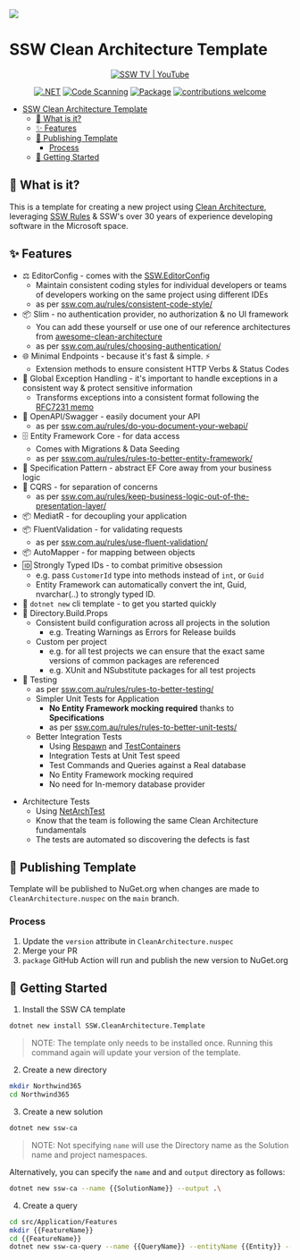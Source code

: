 <img src="https://raw.githubusercontent.com/SSWConsulting/SSW.Rules.Content/main/_docs/images/ssw-banner.png">

# SSW Clean Architecture Template



<div align="center">

[![SSW TV | YouTube](https://img.shields.io/youtube/channel/views/UCBFgwtV9lIIhvoNh0xoQ7Pg?label=SSW%20TV%20%7C%20Views&style=social)](https://youtube.com/@SSWTV)


[![.NET](https://github.com/SSWConsulting/SSW.CleanArchitecture/actions/workflows/dotnet.yml/badge.svg)](https://github.com/SSWConsulting/SSW.CleanArchitecture/actions/workflows/dotnet.yml)
[![Code Scanning](https://github.com/SSWConsulting/SSW.CleanArchitecture/actions/workflows/codeql.yml/badge.svg)](https://github.com/SSWConsulting/SSW.CleanArchitecture/actions/workflows/codeql.yml)
[![Package](https://github.com/SSWConsulting/SSW.CleanArchitecture/actions/workflows/package.yml/badge.svg)](https://github.com/SSWConsulting/SSW.CleanArchitecture/actions/workflows/package.yml)
[![contributions welcome](https://img.shields.io/badge/contributions-welcome-brightgreen.svg?style=flat)](https://github.com/dwyl/esta/issues)

</div>

<!-- TOC -->
- [SSW Clean Architecture Template](#ssw-clean-architecture-template)
  - [🤔 What is it?](#-what-is-it)
  - [✨ Features](#-features)
  - [🚀 Publishing Template](#-publishing-template)
    - [Process](#process)
  - [🎉 Getting Started](#-getting-started)
<!-- TOC -->

## 🤔 What is it?

This is a template for creating a new project using [Clean Architecture](https://ssw.com.au/rules/rules-to-better-clean-architecture/), leveraging [SSW Rules](https://ssw.com.au/rules) & SSW's over 30 years of experience developing software in the Microsoft space. 

## ✨ Features

- ⚖️ EditorConfig - comes with the [SSW.EditorConfig](https://github.com/SSWConsulting/SSW.EditorConfig)
  - Maintain consistent coding styles for individual developers or teams of developers working on the same project using different IDEs
  - as per [ssw.com.au/rules/consistent-code-style/](https://ssw.com.au/rules/consistent-code-style/)
- 📦 Slim - no authentication provider, no authorization & no UI framework
  - You can add these yourself or use one of our reference architectures from [awesome-clean-architecture](https://github.com/SSWConsulting/awesome-clean-architecture)
  - as per [ssw.com.au/rules/choosing-authentication/](https://ssw.com.au/rules/choosing-authentication/)
- 🌐 Minimal Endpoints - because it's fast & simple. ⚡
  - Extension methods to ensure consistent HTTP Verbs & Status Codes
- 🔑 Global Exception Handling - it's important to handle exceptions in a consistent way & protect sensitive information
  - Transforms exceptions into a consistent format following the [RFC7231 memo](https://datatracker.ietf.org/doc/html/rfc7231#section-6.1) 
- 📝 OpenAPI/Swagger - easily document your API
  - as per [ssw.com.au/rules/do-you-document-your-webapi/](https://ssw.com.au/rules/do-you-document-your-webapi/) 
- 🗄️ Entity Framework Core - for data access
  - Comes with Migrations & Data Seeding
  - as per [ssw.com.au/rules/rules-to-better-entity-framework/](https://ssw.com.au/rules/rules-to-better-entity-framework/)
- 🧩 Specification Pattern - abstract EF Core away from your business logic
- 🔀 CQRS - for separation of concerns
  - as per [ssw.com.au/rules/keep-business-logic-out-of-the-presentation-layer/](https://ssw.com.au/rules/keep-business-logic-out-of-the-presentation-layer/)
- 📦 MediatR - for decoupling your application
- 📦 FluentValidation - for validating requests
  - as per [ssw.com.au/rules/use-fluent-validation/](https://ssw.com.au/rules/use-fluent-validation/) 
- 📦 AutoMapper - for mapping between objects
- 🆔 Strongly Typed IDs - to combat primitive obsession
  - e.g. pass `CustomerId` type into methods instead of `int`, or `Guid`
  - Entity Framework can automatically convert the int, Guid, nvarchar(..) to strongly typed ID.
- 🔨 `dotnet new` cli template - to get you started quickly
- 📁 Directory.Build.Props
  - Consistent build configuration across all projects in the solution
    - e.g. Treating Warnings as Errors for Release builds
  - Custom per project
    - e.g. for all test projects we can ensure that the exact same versions of common packages are referenced
    - e.g. XUnit and NSubstitute packages for all test projects
- 🧪 Testing
  - as per [ssw.com.au/rules/rules-to-better-testing/](https://www.ssw.com.au/rules/rules-to-better-testing/) 
  - Simpler Unit Tests for Application
    - **No Entity Framework mocking required** thanks to **Specifications**
    - as per [ssw.com.au/rules/rules-to-better-unit-tests/](https://www.ssw.com.au/rules/rules-to-better-unit-tests/)
  - Better Integration Tests
    - Using [Respawn](https://github.com/jbogard/Respawn) and [TestContainers](https://dotnet.testcontainers.org/)
    - Integration Tests at Unit Test speed
    - Test Commands and Queries against a Real database
    - No Entity Framework mocking required
    - No need for In-memory database provider
<!-- Commenting out pending #100     - Using [Wire-Mock](https://wiremock.org/) to mock out external services for controlled Integration Tests
      - e.g. grab real request and responses from external system and then replaying them in the tests -->
  - Architecture Tests
    - Using [NetArchTest](https://github.com/BenMorris/NetArchTest)
    - Know that the team is following the same Clean Architecture fundamentals
    - The tests are automated so discovering the defects is fast
<!-- Commenting out pending #101  - Mutation Testing
    - Test our tests!
    - Helps discover the false-positives in our tests
      - you will know when your tests pass when they should have failed
    - Inserts bugs into the production code to make sure our tests are effective and testing the right behavior
    - Using [Stryker Mutator](https://stryker-mutator.io/) -->

## 🚀 Publishing Template

Template will be published to NuGet.org when changes are made to `CleanArchitecture.nuspec` on the `main` branch.

### Process

1. Update the `version` attribute in `CleanArchitecture.nuspec`
2. Merge your PR
3. `package` GitHub Action will run and publish the new version to NuGet.org

<!-- TODO Issue #99: Getting Started using the dotnet new template -->

## 🎉 Getting Started

1. Install the SSW CA template

```bash
dotnet new install SSW.CleanArchitecture.Template
```

> NOTE: The template only needs to be installed once. Running this command again will update your version of the template.

2. Create a new directory

```bash
mkdir Northwind365
cd Northwind365
```

3. Create a new solution

```bash
dotnet new ssw-ca
```

> NOTE: Not specifying `name` will use the Directory name as the Solution name and project namespaces.

Alternatively, you can specify the `name` and and `output` directory as follows:
  
```bash
dotnet new ssw-ca --name {{SolutionName}} --output .\
```

4. Create a query

```bash
cd src/Application/Features
mkdir {{FeatureName}}
cd {{FeatureName}}
dotnet new ssw-ca-query --name {{QueryName}} --entityName {{Entity}} --namespaceRoot {{Namespace}}
```

